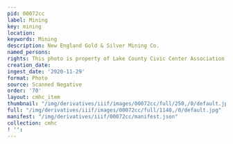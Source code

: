 ```yaml
---
pid: 00072cc
label: Mining
key: mining
location: 
keywords: Mining
description: New England Gold & Silver Mining Co.
named_persons: 
rights: This photo is property of Lake County Civic Center Association.
creation_date: 
ingest_date: '2020-11-29'
format: Photo
source: Scanned Negative
order: '70'
layout: cmhc_item
thumbnail: "/img/derivatives/iiif/images/00072cc/full/250,/0/default.jpg"
full: "/img/derivatives/iiif/images/00072cc/full/1140,/0/default.jpg"
manifest: "/img/derivatives/iiif/00072cc/manifest.json"
collection: cmhc
! '': 
---
```


